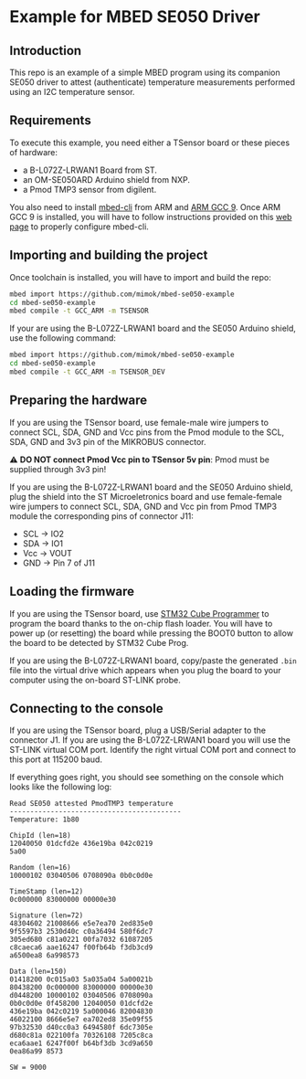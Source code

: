 # Example for MBED SE050 Driver

## Introduction

This repo is an example of a simple MBED program using its companion SE050 driver to attest (authenticate)
temperature measurements performed using an I2C temperature sensor.
 
## Requirements

To execute this example, you need either a TSensor board or these pieces of hardware:

- a B-L072Z-LRWAN1 Board from ST.
- an OM-SE050ARD Arduino shield from NXP.
- a Pmod TMP3 sensor from digilent.

You also need to install [mbed-cli](https://os.mbed.com/docs/mbed-os/v5.15/tools/developing-mbed-cli.html) from ARM
and [ARM GCC 9](https://developer.arm.com/tools-and-software/open-source-software/developer-tools/gnu-toolchain/gnu-rm).
Once ARM GCC 9 is installed, you will have to follow instructions provided on this [web page](https://os.mbed.com/docs/mbed-os/v5.15/tools/manual-installation.html)
to properly configure mbed-cli.

## Importing and building the project

Once toolchain is installed, you will have to import and build the repo:
```bash
mbed import https://github.com/mimok/mbed-se050-example
cd mbed-se050-example
mbed compile -t GCC_ARM -m TSENSOR
```
If your are using the B-L072Z-LRWAN1 board and the SE050 Arduino shield, use the following command:
```bash
mbed import https://github.com/mimok/mbed-se050-example
cd mbed-se050-example
mbed compile -t GCC_ARM -m TSENSOR_DEV
```
## Preparing the hardware

If you are using the TSensor board, use female-male wire jumpers to connect SCL, SDA, GND and Vcc pins
from the Pmod module to the SCL, SDA, GND and 3v3 pin of the MIKROBUS connector.

:warning: **DO NOT connect Pmod Vcc pin to TSensor 5v pin**: Pmod must be supplied through 3v3 pin!

If you are using the B-L072Z-LRWAN1 board and the SE050 Arduino shield, plug the shield into the ST Microeletronics board
and use female-female wire jumpers to connect SCL, SDA, GND and Vcc pin from Pmod TMP3 module the corresponding pins 
of connector J11:
- SCL -> IO2
- SDA -> IO1
- Vcc -> VOUT
- GND -> Pin 7 of J11

## Loading the firmware

If you are using the TSensor board, use [STM32 Cube Programmer](https://www.st.com/en/development-tools/stm32cubeprog.html) to program the board thanks to the on-chip flash loader.
You will have to power up (or resetting) the board while pressing the BOOT0 button to allow the board to be detected by STM32 Cube Prog.

If you are using the B-L072Z-LRWAN1 board, copy/paste the generated `.bin` file into the virtual 
drive which appears when you plug the board to your computer using the on-board ST-LINK probe.

## Connecting to the console

If you are using the TSensor board, plug a USB/Serial adapter to the connector J1. If you are using the B-L072Z-LRWAN1 board you will use the ST-LINK virtual COM port.
Identify the right virtual COM port and connect to this port at 115200 baud.

If everything goes right, you should see something on the console which looks like the following log:
```
Read SE050 attested PmodTMP3 temperature
------------------------------------------
Temperature: 1b80

ChipId (len=18)
12040050 01dcfd2e 436e19ba 042c0219
5a00

Random (len=16)
10000102 03040506 0708090a 0b0c0d0e

TimeStamp (len=12)
0c000000 83000000 00000e30

Signature (len=72)
48304602 21008666 e5e7ea70 2ed835e0
9f5597b3 2530d40c c0a36494 580f6dc7
305ed680 c81a0221 00fa7032 61087205
c8caeca6 aae16247 f00fb64b f3db3cd9
a6500ea8 6a998573

Data (len=150)
01418200 0c015a03 5a035a04 5a00021b
80438200 0c000000 83000000 00000e30
d0448200 10000102 03040506 0708090a
0b0c0d0e 0f458200 12040050 01dcfd2e
436e19ba 042c0219 5a000046 82004830
46022100 8666e5e7 ea702ed8 35e09f55
97b32530 d40cc0a3 6494580f 6dc7305e
d680c81a 022100fa 70326108 7205c8ca
eca6aae1 6247f00f b64bf3db 3cd9a650
0ea86a99 8573

SW = 9000
```






